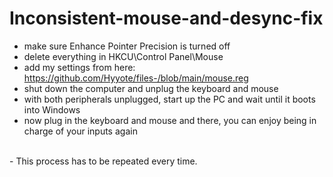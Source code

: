 # Inconsistent-mouse-and-desync-fix

   - make sure Enhance Pointer Precision is turned off
   - delete everything in HKCU\Control Panel\Mouse
   - add my settings from here: https://github.com/Hyyote/files-/blob/main/mouse.reg
   - shut down the computer and unplug the keyboard and mouse
   - with both peripherals unplugged, start up the PC and wait until it boots into Windows
   - now plug in the keyboard and mouse and there, you can enjoy being in charge of your inputs again
<br>
   - This process has to be repeated every time.
